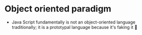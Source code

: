 # Object oriented paradigm

- Java Script fundamentally is not an object-oriented language traditionally; it is a prototypal language because it's faking it :thinking:


